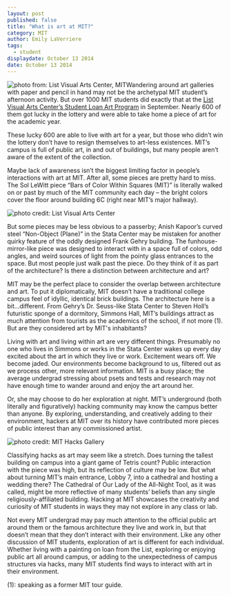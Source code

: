 ```yaml
---
layout: post
published: false
title: "What is art at MIT?"
category: MIT
author: Emily LaVerriere
tags: 
  - student
displaydate: October 13 2014
date: October 13 2014
---
```


![photo from: List Visual Arts Center, MIT](https://listart.mit.edu/sites/default/files/styles/slideshow/public/MIT-3%2A%20copy.jpg?itok=3TN4n15D)Wandering around art galleries with paper and pencil in hand may not be the archetypal MIT student’s afternoon activity. But over 1000 MIT students did exactly that at the [List Visual Arts Center’s Student Loan Art Program](https://listart.mit.edu/events-programs/student-loan-art-program-artwork-pickup) in September. Nearly 600 of them got lucky in the lottery and were able to take home a piece of art for the academic year. 

These lucky 600 are able to live with art for a year, but those who didn’t win the lottery don’t have to resign themselves to art-less existences. MIT’s campus is full of public art, in and out of buildings, but many people aren’t aware of the extent of the collection. 

Maybe lack of awareness isn’t the biggest limiting factor in people’s interactions with art at MIT. After all, some pieces are pretty hard to miss. The Sol LeWitt piece “Bars of Color Within Squares (MIT)” is literally walked on or past by much of the MIT community each day – the bright colors cover the floor around building 6C (right near MIT’s major hallway). 

![photo credit: List Visual Arts Center](https://listart.mit.edu/sites/default/files/styles/slideshow/public/Kapoor-01.jpg?itok=5U3ZEoVL)

But some pieces may be less obvious to a passerby; Anish Kapoor’s curved steel “Non-Object (Plane)” in the Stata Center may be mistaken for another quirky feature of the oddly designed Frank Gehry building. The funhouse-mirror-like piece was designed to interact with in a space full of colors, odd angles, and weird sources of light from the pointy glass entrances to the space. But most people just walk past the piece. Do they think of it as part of the architecture? Is there a distinction between architecture and art?

MIT may be the perfect place to consider the overlap between architecture and art. To put it diplomatically, MIT doesn’t have a traditional college campus feel of idyllic, identical brick buildings. The architecture here is a bit...different. From Gehry’s Dr. Seuss-like Stata Center to Steven Holl’s futuristic sponge of a dormitory, Simmons Hall, MIT’s buildings attract as much attention from tourists as the academics of the school, if not more (1). But are they considered art by MIT's inhabitants?

Living with art and living within art are very different things. Presumably no one who lives in Simmons or works in the Stata Center wakes up every day excited about the art in which they live or work. Excitement wears off. We become jaded. Our environments become background to us, filtered out as we process other, more relevant information. MIT is a busy place; the average undergrad stressing about psets and tests and research may not have enough time to wander around and enjoy the art around her.

Or, she may choose to do her exploration at night. MIT’s underground (both literally and figuratively) hacking community may know the campus better than anyone. By exploring, understanding, and creatively adding to their environment, hackers at MIT over its history have contributed more pieces of public interest than any commissioned artist. 

![photo credit: MIT Hacks Gallery](http://hacks.mit.edu/Hacks/by_year/1992/cathedral_7/windows1.gif)

Classifying hacks as art may seem like a stretch. Does turning the tallest building on campus into a giant game of Tetris count? Public interaction with the piece was high, but its reflection of culture may be low. But what about turning MIT’s main entrance, Lobby 7, into a cathedral and hosting a wedding there? The Cathedral of Our Lady of the All-Night Tool, as it was called, might be more reflective of many students’ beliefs than any single religiously-affiliated building. Hacking at MIT showcases the creativity and curiosity of MIT students in ways they may not explore in any class or lab. 

Not every MIT undergrad may pay much attention to the official public art around them or the famous architecture they live and work in, but that doesn’t mean that they don’t interact with their environment. Like any other discussion of MIT students, exploration of art is different for each individual. Whether living with a painting on loan from the List, exploring or enjoying public art all around campus, or adding to the unexpectedness of campus structures via hacks, many MIT students find ways to interact with art in their environment.

(1): speaking as a former MIT tour guide.